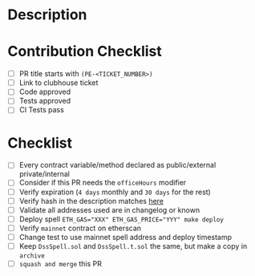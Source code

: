 # Description

# Contribution Checklist

- [ ] PR title starts with `(PE-<TICKET_NUMBER>)`
- [ ] Link to clubhouse ticket
- [ ] Code approved
- [ ] Tests approved
- [ ] CI Tests pass

# Checklist

- [ ] Every contract variable/method declared as public/external private/internal
- [ ] Consider if this PR needs the `officeHours` modifier
- [ ] Verify expiration (`4 days` monthly and `30 days` for the rest)
- [ ] Verify hash in the description matches [here](https://emn178.github.io/online-tools/keccak_256.html)
- [ ] Validate all addresses used are in changelog or known
- [ ] Deploy spell `ETH_GAS="XXX" ETH_GAS_PRICE="YYY" make deploy`
- [ ] Verify `mainnet` contract on etherscan
- [ ] Change test to use mainnet spell address and deploy timestamp
- [ ] Keep `DssSpell.sol` and `DssSpell.t.sol` the same, but make a copy in `archive`
- [ ] `squash and merge` this PR
